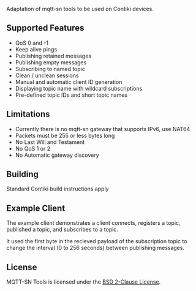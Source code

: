 Adaptation of mqtt-sn tools to be used on Contiki devices.

Supported Features
------------------

- QoS 0 and -1
- Keep alive pings
- Publishing retained messages
- Publishing empty messages
- Subscribing to named topic
- Clean / unclean sessions
- Manual and automatic client ID generation
- Displaying topic name with wildcard subscriptions
- Pre-defined topic IDs and short topic names


Limitations
-----------

- Currently there is no mqtt-sn gateway that supports IPv6, use NAT64
- Packets must be 255 or less bytes long
- No Last Will and Testament
- No QoS 1 or 2
- No Automatic gateway discovery


Building
--------

Standard Contiki build instructions apply


Example Client
--------------
The example client demonstrates a client connects, registers a topic, 
published a topic, and subscribes to a topic.

It used the first byte in the recieved payload of the subscription topic
to change the interval (0 to 256 seconds) between publishing messages.


License
-------

MQTT-SN Tools is licensed under the [BSD 2-Clause License].



[BSD 2-Clause License]: http://opensource.org/licenses/BSD-2-Clause
